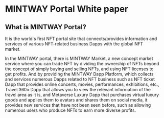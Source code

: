 # MINTWAY Portal White paper

## **What is MINTWAY Portal?**&#x20;

It is the world's first NFT portal site that connects/provides information and services of various NFT-related business Dapps with the global NFT market.

In the MINTWAY portal, there is MINTWAY Market, a new concept market service where you can trade NFT by dividing the ownership of NFTs beyond the concept of simply buying and selling NFTs, and using NFT licenses to get profits. And by providing the MINTWAY Dapp Platform, which collects and services numerous Dapps related to NFT business such as NFT ticket Dapp that provides online concerts, movies, performances, exhibitions, etc., Travel 360o Dapp that allows you to view the relevant information of the travel area as it is, and Metaverse Luxury Dapp that purchases virtual luxury goods and applies them to avatars and shares them on social media, it provides new services that have not been seen before, such as allowing numerous users who produce NFTs to earn more diverse profits.
